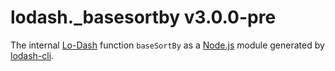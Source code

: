 # lodash._basesortby v3.0.0-pre

The internal [Lo-Dash](https://lodash.com/) function `baseSortBy` as a [Node.js](http://nodejs.org/) module generated by [lodash-cli](https://www.npmjs.com/package/lodash-cli).
